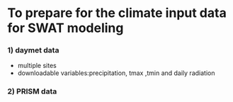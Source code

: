 # To prepare for the climate input data for SWAT modeling 

### 1) daymet data 
- multiple sites
- downloadable variables:precipitation, tmax ,tmin and daily radiation

### 2) PRISM data


